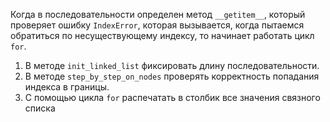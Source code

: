 Когда в последовательности определен метод `__getitem__`, который проверяет 
ошибку `IndexError`, которая вызывается, когда пытаемся обратиться по несуществующему индексу,
то начинает работать цикл `for`.

1. В методе `init_linked_list` фиксировать длину последовательности.
2. В методе `step_by_step_on_nodes` проверять корректность попадания индекса в границы.
3. C помощью цикла `for` распечатать в столбик все значения связного списка
